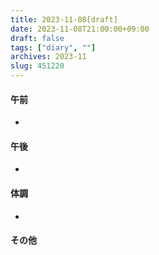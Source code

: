 ```yaml
---
title: 2023-11-08[draft]
date: 2023-11-08T21:00:00+09:00
draft: false
tags: ["diary", ""]
archives: 2023-11
slug: 451220
---
```

#### 午前
- 
#### 午後
- 
#### 体調
- 
#### その他